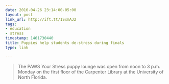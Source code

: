 ```yaml
---
date: 2016-04-26 23:14:00-05:00
layout: post
link_url: http://ift.tt/1SxmAJ2
tags:
- education
- stress
timestamp: 1461730440
title: Puppies help students de-stress during finals
type: link

---
```

> The PAWS Your Stress puppy lounge was open from noon to 3 p.m.
Monday on the first floor of the Carpenter Library at the University of
North Florida.